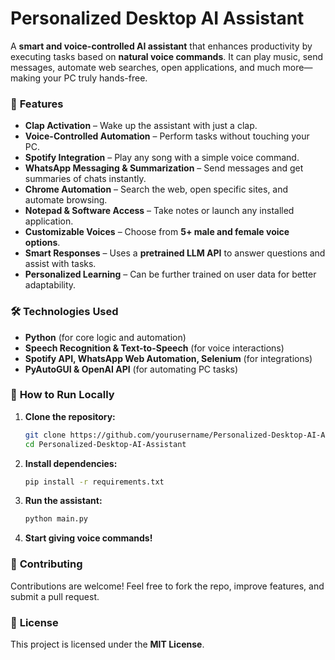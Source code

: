 # **Personalized Desktop AI Assistant**  

A **smart and voice-controlled AI assistant** that enhances productivity by executing tasks based on **natural voice commands**. It can play music, send messages, automate web searches, open applications, and much more—making your PC truly hands-free.  

### 🔗 **Features**  
- **Clap Activation** – Wake up the assistant with just a clap.  
- **Voice-Controlled Automation** – Perform tasks without touching your PC.  
- **Spotify Integration** – Play any song with a simple voice command.  
- **WhatsApp Messaging & Summarization** – Send messages and get summaries of chats instantly.  
- **Chrome Automation** – Search the web, open specific sites, and automate browsing.  
- **Notepad & Software Access** – Take notes or launch any installed application.  
- **Customizable Voices** – Choose from **5+ male and female voice options**.  
- **Smart Responses** – Uses a **pretrained LLM API** to answer questions and assist with tasks.  
- **Personalized Learning** – Can be further trained on user data for better adaptability.  

### 🛠️ **Technologies Used**  
- **Python** (for core logic and automation)  
- **Speech Recognition & Text-to-Speech** (for voice interactions)   
- **Spotify API, WhatsApp Web Automation, Selenium** (for integrations)  
- **PyAutoGUI & OpenAI API** (for automating PC tasks)  

### 🚀 **How to Run Locally**  
1. **Clone the repository:**  
   ```bash
   git clone https://github.com/yourusername/Personalized-Desktop-AI-Assistant.git  
   cd Personalized-Desktop-AI-Assistant  
   ```  
2. **Install dependencies:**  
   ```bash
   pip install -r requirements.txt  
   ```  
3. **Run the assistant:**  
   ```bash
   python main.py  
   ```  
4. **Start giving voice commands!**  

### 🤝 **Contributing**  
Contributions are welcome! Feel free to fork the repo, improve features, and submit a pull request.  

### 📜 **License**  
This project is licensed under the **MIT License**.  
